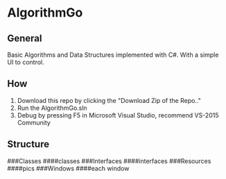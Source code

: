 # AlgorithmGo
## General
Basic Algorithms and Data Structures implemented with C#. With a simple UI to control.
## How
1. Download this repo by clicking the "Download Zip of the Repo.."
2. Run the AlgorithmGo.sln
3. Debug by pressing F5 in Microsoft Visual Studio, recommend VS-2015 Community

## Structure
###Classes
####classes
###Interfaces
####interfaces
###Resources
####pics
###Windows
####each window
